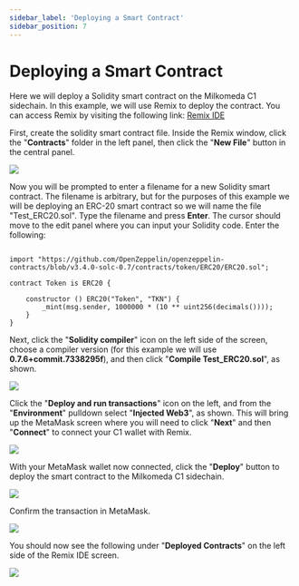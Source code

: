 ```yaml
---
sidebar_label: 'Deploying a Smart Contract'
sidebar_position: 7
---
```


# Deploying a Smart Contract

Here we will deploy a Solidity smart contract on the Milkomeda C1 sidechain. In this example, we will use Remix [](http://remix.ethereum.org/) to deploy the contract. You can access Remix by visiting the following link: [Remix IDE](http://remix.ethereum.org/)​

First, create the solidity smart contract file. Inside the Remix window, click the "**Contracts**" folder in the left panel, then click the "**New File**" button in the central panel.

![](/img/remix-new-file.png)

Now you will be prompted to enter a filename for a new Solidity smart contract. The filename is arbitrary, but for the purposes of this example we will be deploying an ERC-20 smart contract so we will name the file "Test_ERC20.sol". Type the filename and press **Enter**. The cursor should move to the edit panel where you can input your Solidity code. Enter the following:


``` pragma solidity ^0.7.0;

import "https://github.com/OpenZeppelin/openzeppelin-contracts/blob/v3.4.0-solc-0.7/contracts/token/ERC20/ERC20.sol";

contract Token is ERC20 {

    constructor () ERC20("Token", "TKN") {
        _mint(msg.sender, 1000000 * (10 ** uint256(decimals())));
    }
}
```

Next, click the "**Solidity compiler**" icon on the left side of the screen, choose a compiler version (for this example we will use **0.7.6+commit.7338295f**), and then click "**Compile Test_ERC20.sol**", as shown.

![](/img/remix-compile.png)

Click the "**Deploy and run transactions**" icon on the left, and from the "**Environment**" pulldown select "**Injected Web3**", as shown. This will bring up the MetaMask screen where you will need to click "**Next**" and then "**Connect**" to connect your C1 wallet with Remix.

![](/img/remix-connect-wallet.png)

With your MetaMask wallet now connected, click the "**Deploy**" button to deploy the smart contract to the Milkomeda C1 sidechain.

![](/img/remix-deploy.png)

Confirm the transaction in MetaMask.

![](/img/remix-deploy-confirm.png)

You should now see the following under "**Deployed Contracts**" on the left side of the Remix IDE screen.

![](/img/remix-see-deployed.png)